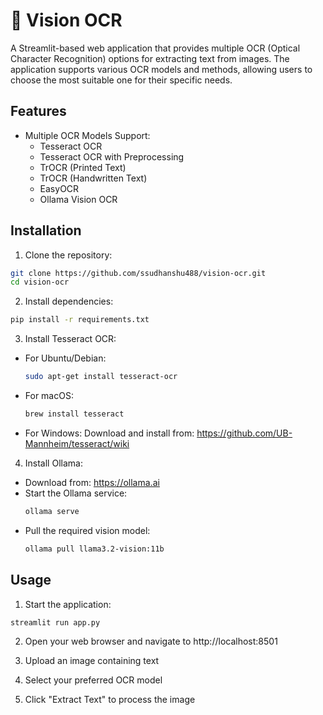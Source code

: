 # 🎩 Vision OCR 

A Streamlit-based web application that provides multiple OCR (Optical Character Recognition) options for extracting text from images. The application supports various OCR models and methods, allowing users to choose the most suitable one for their specific needs.

## Features

- Multiple OCR Models Support:
  - Tesseract OCR
  - Tesseract OCR with Preprocessing
  - TrOCR (Printed Text)
  - TrOCR (Handwritten Text)
  - EasyOCR
  - Ollama Vision OCR


## Installation

1. Clone the repository:
```bash
git clone https://github.com/ssudhanshu488/vision-ocr.git
cd vision-ocr
```

2. Install dependencies:
```bash
pip install -r requirements.txt
```

3. Install Tesseract OCR:
- For Ubuntu/Debian:
  ```bash
  sudo apt-get install tesseract-ocr
  ```
- For macOS:
  ```bash
  brew install tesseract
  ```
- For Windows:
  Download and install from: https://github.com/UB-Mannheim/tesseract/wiki

4. Install Ollama:
- Download from: https://ollama.ai
- Start the Ollama service:
  ```bash
  ollama serve
  ```
- Pull the required vision model:
  ```bash
  ollama pull llama3.2-vision:11b
  ```

## Usage

1. Start the application:
```bash
streamlit run app.py
```

2. Open your web browser and navigate to http://localhost:8501

3. Upload an image containing text

4. Select your preferred OCR model

5. Click "Extract Text" to process the image
